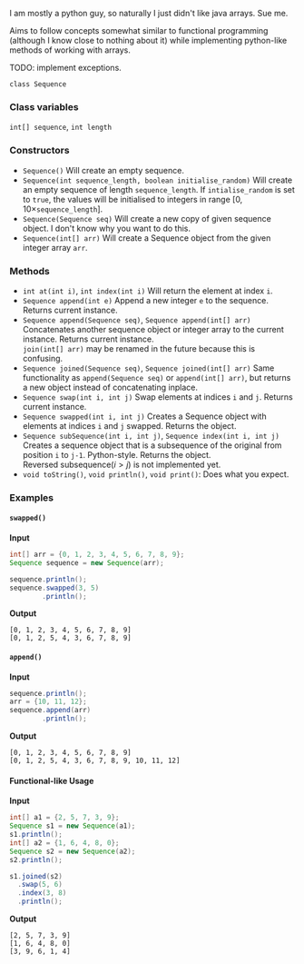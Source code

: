 I am mostly a python guy, so naturally I just didn't like java arrays. Sue me.

Aims to follow concepts somewhat similar to functional programming (although I know close to nothing about it) while implementing python-like methods of working with arrays.

TODO: implement exceptions.

`class Sequence`

### Class variables
`int[] sequence`, `int length`

### Constructors
* `Sequence()`
  Will create an empty sequence.
* `Sequence(int sequence_length, boolean initialise_random)`
  Will create an empty sequence of length `sequence_length`. If `intialise_random` is set to `true`, the values will be initialised to integers in range [$0, 10 \times$`sequence_length`].
* `Sequence(Sequence seq)`
  Will create a new copy of given sequence object. I don't know why you want to do this.
* `Sequence(int[] arr)`
  Will create a Sequence object from the given integer array `arr`.

### Methods
* `int at(int i)`, `int index(int i)`
  Will return the element at index `i`.
* `Sequence append(int e)`
  Append a new integer `e` to the sequence. Returns current instance.
* `Sequence append(Sequence seq)`, `Sequence append(int[] arr)`
  Concatenates another sequence object or integer array to the current instance. Returns current instance.  
   `join(int[] arr)` may be renamed in the future because this is confusing. 
* `Sequence joined(Sequence seq)`, `Sequence joined(int[] arr)`
  Same functionality as `append(Sequence seq)` or `append(int[] arr)`, but returns a new object instead of concatenating inplace.
* `Sequence swap(int i, int j)`
  Swap elements at indices `i` and `j`. Returns current instance.
* `Sequence swapped(int i, int j)`
  Creates a Sequence object with elements at indices `i` and `j` swapped. Returns the object.
* `Sequence subSequence(int i, int j)`, `Sequence index(int i, int j)`
  Creates a sequence object that is a subsequence of the original from position `i` to `j-1`. Python-style. Returns the object.  
  Reversed subsequence($i > j$) is not implemented yet.
* `void toString()`, `void println()`, `void print()`:
  Does what you expect.

### Examples

#### `swapped()`
**Input**
```Java
int[] arr = {0, 1, 2, 3, 4, 5, 6, 7, 8, 9};
Sequence sequence = new Sequence(arr);

sequence.println();
sequence.swapped(3, 5)
        .println();
```
**Output**
```
[0, 1, 2, 3, 4, 5, 6, 7, 8, 9]
[0, 1, 2, 5, 4, 3, 6, 7, 8, 9]
```

#### `append()`
**Input**
```Java
sequence.println();
arr = {10, 11, 12};
sequence.append(arr)
        .println();
```
**Output**
```
[0, 1, 2, 3, 4, 5, 6, 7, 8, 9]
[0, 1, 2, 5, 4, 3, 6, 7, 8, 9, 10, 11, 12]
```


#### Functional-like Usage
**Input**
```Java
int[] a1 = {2, 5, 7, 3, 9};
Sequence s1 = new Sequence(a1);
s1.println();
int[] a2 = {1, 6, 4, 8, 0};
Sequence s2 = new Sequence(a2);
s2.println();

s1.joined(s2)
  .swap(5, 6)
  .index(3, 8)
  .println();
```
**Output**
```
[2, 5, 7, 3, 9]
[1, 6, 4, 8, 0]
[3, 9, 6, 1, 4]
```


